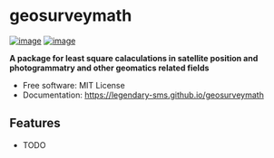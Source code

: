 # geosurveymath


[![image](https://img.shields.io/pypi/v/geosurveymath.svg)](https://pypi.python.org/pypi/geosurveymath)
[![image](https://img.shields.io/conda/vn/conda-forge/geosurveymath.svg)](https://anaconda.org/conda-forge/geosurveymath)


**A package for least square calaculations in satellite position and photogrammatry and other geomatics related fields**


-   Free software: MIT License
-   Documentation: https://legendary-sms.github.io/geosurveymath


## Features

-   TODO
